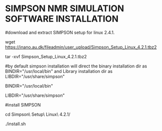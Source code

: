 # SIMPSON NMR SIMULATION SOFTWARE INSTALLATION


#download and extract SIMPSON setup for linux 2.4.1.

wget https://inano.au.dk/fileadmin/user_upload/Simpson_Setup_Linux_4.2.1.tbz2

tar -xvf Simpson_Setup_Linux_4.2.1.tbz2

#by default simpson installation will direct the binary installation dir as BINDIR="/usr/local/bin" and Library installation dir as LIBDIR="/usr/share/simpson"

BINDIR="/usr/local/bin"

LIBDIR="/usr/share/simpson"

#install SIMPSON

cd Simpson\ Setup\ Linux\ 4.2.1/

./install.sh
